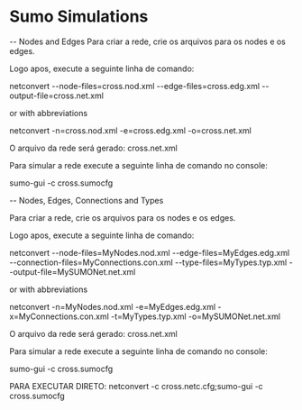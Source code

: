 # Sumo Simulations

-- Nodes and Edges
Para criar a rede, crie os arquivos para os nodes e os edges.

Logo apos, execute a seguinte linha de comando:

netconvert --node-files=cross.nod.xml --edge-files=cross.edg.xml --output-file=cross.net.xml

or with abbreviations

netconvert -n=cross.nod.xml -e=cross.edg.xml -o=cross.net.xml

O arquivo da rede será gerado: cross.net.xml

Para simular a rede execute a seguinte linha de comando no console:

sumo-gui -c cross.sumocfg

-- Nodes, Edges, Connections and Types

Para criar a rede, crie os arquivos para os nodes e os edges.

Logo apos, execute a seguinte linha de comando:

netconvert --node-files=MyNodes.nod.xml --edge-files=MyEdges.edg.xml --connection-files=MyConnections.con.xml --type-files=MyTypes.typ.xml --output-file=MySUMONet.net.xml

or with abbreviations

netconvert -n=MyNodes.nod.xml -e=MyEdges.edg.xml -x=MyConnections.con.xml -t=MyTypes.typ.xml -o=MySUMONet.net.xml

O arquivo da rede será gerado: cross.net.xml

Para simular a rede execute a seguinte linha de comando no console:

sumo-gui -c cross.sumocfg



PARA EXECUTAR DIRETO: netconvert -c cross.netc.cfg;sumo-gui -c cross.sumocfg
